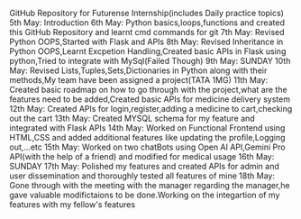 GitHub Repository for Futurense Internship(includes Daily practice topics)
5th May: Introduction
6th May: Python basics,loops,functions and created this GitHub Repository and learnt cmd commands for git
7th May: Revised Python OOPS,Started with Flask and APIs
8th May: Revised Inheritance in Python OOPS,Learnt Excpetion Handling,Created basic APIs in Flask using python,Tried to integrate with MySql(Failed Though)
9th May: SUNDAY
10th May: Revised Lists,Tuples,Sets,Dictionaries in Python along with their methods,My team have been assigned a project(TATA 1MG)
11th May: Created basic roadmap on how to go through with the project,what are the features need to be added,Created basic APIs for medicine delivery system
12th May: Created APIs for login,register,adding a medicine to cart,checking out the cart
13th May: Created MYSQL schema for my feature and integrated with Flask APIs
14th May: Worked on Functional Frontend using HTML,CSS and added additional features like updating the profile,Logging out,...etc
15th May: Worked on two chatBots using Open AI API,Gemini Pro API(with the help of a friend) and modified for medical usage
16th May: SUNDAY
17th May: Polished my features and created APIs for admin and user dissemination and thoroughly tested all features of mine
18th May: Gone through with the meeting with the manager regarding the manager,he gave valuable modifictaions to be done.Working on the integartion of my features with my fellow's features
